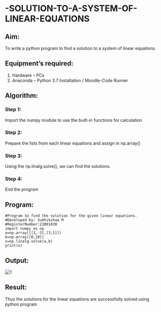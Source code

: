 # -SOLUTION-TO-A-SYSTEM-OF-LINEAR-EQUATIONS
## Aim:
To write a python program to find a solution to a system of linear equations.
## Equipment’s required:
1. 	Hardware – PCs
2. 	Anaconda – Python 3.7 Installation / Moodle-Code Runner
## Algorithm:
### Step 1: 
Import the numpy module to use the built-in functions for calculation
### Step 2: 
Prepare the lists from each linear equations and assign in np.array()
### Step 3: 
Using the np.linalg.solve(), we can find the solutions.
### Step 4: 
End the program
## Program:
```
#Program to find the solution for the given linear equations.
#Developed by: Subhikshaa M
#RegisterNumber:22001030
import numpy as np
a=np.array([[1,-3],[3,1]])
b=np.array([0,10])
x=np.linalg.solve(a,b)
print(x)
```
## Output:
![1](https://user-images.githubusercontent.com/118787344/212460304-f5240599-15c3-4dfd-a64b-2f0f64350207.png)

## Result: 
Thus the solutions for the linear equations are successfully solved using python program

